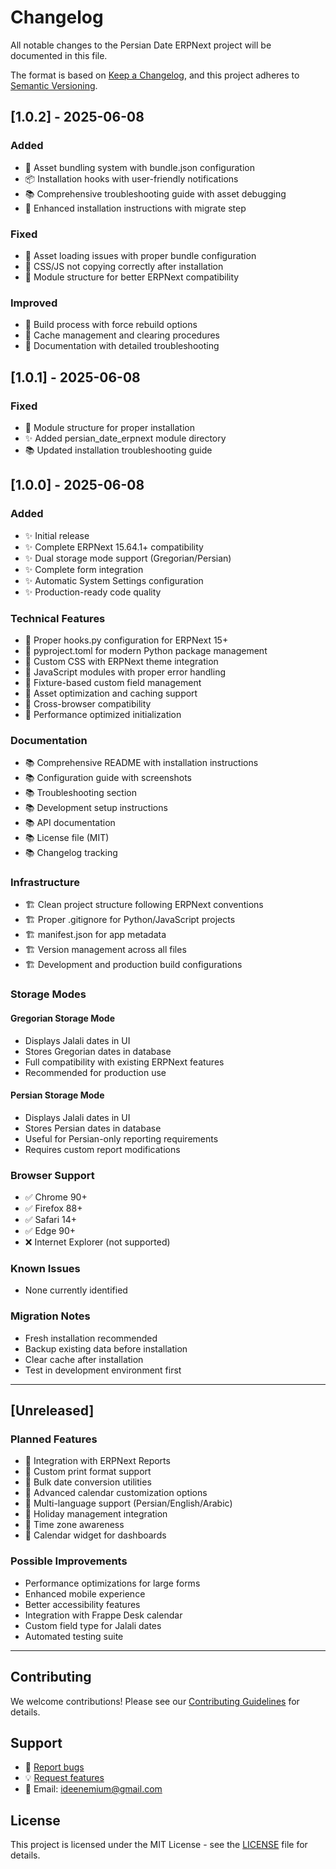 # Changelog

All notable changes to the Persian Date ERPNext project will be documented in this file.

The format is based on [Keep a Changelog](https://keepachangelog.com/en/1.0.0/),
and this project adheres to [Semantic Versioning](https://semver.org/spec/v2.0.0.html).

## [1.0.2] - 2025-06-08

### Added
- 🔧 Asset bundling system with bundle.json configuration
- 📦 Installation hooks with user-friendly notifications
- 📚 Comprehensive troubleshooting guide with asset debugging
- 🎯 Enhanced installation instructions with migrate step

### Fixed
- 🐛 Asset loading issues with proper bundle configuration
- 🐛 CSS/JS not copying correctly after installation
- 🔧 Module structure for better ERPNext compatibility

### Improved
- 🚀 Build process with force rebuild options
- 🧹 Cache management and clearing procedures
- 📖 Documentation with detailed troubleshooting

## [1.0.1] - 2025-06-08

### Fixed
- 🐛 Module structure for proper installation
- ✨ Added persian_date_erpnext module directory
- 📚 Updated installation troubleshooting guide

## [1.0.0] - 2025-06-08

### Added
- ✨ Initial release
- ✨ Complete ERPNext 15.64.1+ compatibility
- ✨ Dual storage mode support (Gregorian/Persian)
- ✨ Complete form integration
- ✨ Automatic System Settings configuration
- ✨ Production-ready code quality

### Technical Features
- 🔧 Proper hooks.py configuration for ERPNext 15+
- 🔧 pyproject.toml for modern Python package management
- 🔧 Custom CSS with ERPNext theme integration
- 🔧 JavaScript modules with proper error handling
- 🔧 Fixture-based custom field management
- 🔧 Asset optimization and caching support
- 🔧 Cross-browser compatibility
- 🔧 Performance optimized initialization

### Documentation
- 📚 Comprehensive README with installation instructions
- 📚 Configuration guide with screenshots
- 📚 Troubleshooting section
- 📚 Development setup instructions
- 📚 API documentation
- 📚 License file (MIT)
- 📚 Changelog tracking

### Infrastructure
- 🏗️ Clean project structure following ERPNext conventions
- 🏗️ Proper .gitignore for Python/JavaScript projects
- 🏗️ manifest.json for app metadata
- 🏗️ Version management across all files
- 🏗️ Development and production build configurations

### Storage Modes

#### Gregorian Storage Mode
- Displays Jalali dates in UI
- Stores Gregorian dates in database
- Full compatibility with existing ERPNext features
- Recommended for production use

#### Persian Storage Mode  
- Displays Jalali dates in UI
- Stores Persian dates in database
- Useful for Persian-only reporting requirements
- Requires custom report modifications

### Browser Support
- ✅ Chrome 90+
- ✅ Firefox 88+
- ✅ Safari 14+
- ✅ Edge 90+
- ❌ Internet Explorer (not supported)

### Known Issues
- None currently identified

### Migration Notes
- Fresh installation recommended
- Backup existing data before installation
- Clear cache after installation
- Test in development environment first

---

## [Unreleased]

### Planned Features
- 🔮 Integration with ERPNext Reports
- 🔮 Custom print format support
- 🔮 Bulk date conversion utilities
- 🔮 Advanced calendar customization options
- 🔮 Multi-language support (Persian/English/Arabic)
- 🔮 Holiday management integration
- 🔮 Time zone awareness
- 🔮 Calendar widget for dashboards

### Possible Improvements
- Performance optimizations for large forms
- Enhanced mobile experience
- Better accessibility features
- Integration with Frappe Desk calendar
- Custom field type for Jalali dates
- Automated testing suite

---

## Contributing

We welcome contributions! Please see our [Contributing Guidelines](CONTRIBUTING.md) for details.

## Support

- 🐛 [Report bugs](https://github.com/erenaydin-t/persiandateerpnext/issues)
- 💡 [Request features](https://github.com/erenaydin-t/persiandateerpnext/issues)
- 📧 Email: ideenemium@gmail.com

## License

This project is licensed under the MIT License - see the [LICENSE](LICENSE) file for details.
